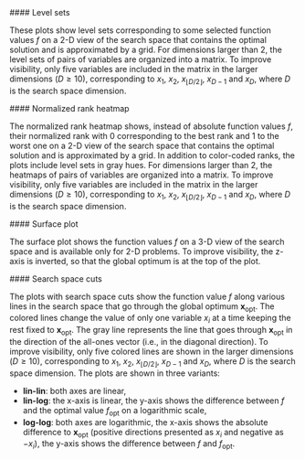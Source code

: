<div id="text-level-sets">
#### Level sets

These plots show level sets corresponding to some selected function values $f$ on a 2-D view of the search space 
that contains the optimal solution and is approximated by a grid. For dimensions larger than 2, the level sets of 
pairs of variables are organized into a matrix. To improve visibility, only five variables are included in the matrix 
in the larger dimensions ($D \geq 10$), corresponding to $x_1$, $x_2$, $x_{\lfloor D/2 \rfloor}$, $x_{D-1}$ and 
$x_D$, where $D$ is the search space dimension.
</div>

<div id="text-heatmap-rank">
#### Normalized rank heatmap

The normalized rank heatmap shows, instead of absolute function values $f$, their normalized rank with 0 corresponding
to the best rank and 1 to the worst one on a 2-D view of the search space that contains the optimal solution and is 
approximated by a grid. In addition to color-coded ranks, the plots include level sets in gray hues. For dimensions 
larger than 2, the heatmaps of pairs of variables are organized into a matrix. To improve visibility, only five 
variables are included in the matrix in the larger dimensions ($D \geq 10$), corresponding to $x_1$, $x_2$, 
$x_{\lfloor D/2 \rfloor}$, $x_{D-1}$ and $x_D$, where $D$ is the search space dimension.
</div>

<div id="text-surface">
#### Surface plot

The surface plot shows the function values $f$ on a 3-D view of the search space and is available only for 2-D problems.
To improve visibility, the z-axis is inverted, so that the global optimum is at the top of the plot.
</div>

<div id="text-cuts">
#### Search space cuts

The plots with search space cuts show the function value $f$ along various lines in the search space that go through 
the global optimum $\mathbf{x}_\mathrm{opt}$. The colored lines change the value of only one variable $x_i$ 
at a time keeping the rest fixed to $\mathbf{x}_\mathrm{opt}$. The gray line represents the line that goes through 
$\mathbf{x}_\mathrm{opt}$ in the direction of the all-ones vector (i.e., in the diagonal direction). 
To improve visibility, only five colored lines are shown in the larger dimensions ($D \geq 10$), corresponding to $x_1$, $x_2$, 
$x_{\lfloor D/2 \rfloor}$, $x_{D-1}$ and $x_D$, where $D$ is the search space dimension.
The plots are shown in three variants:

* **lin-lin**: both axes are linear,
* **lin-log**: the x-axis is linear, the y-axis shows the difference between $f$ and the optimal value $f_\mathrm{opt}$ 
on a logarithmic scale,
* **log-log**: both axes are logarithmic, the x-axis shows the absolute difference to $\mathbf{x}_\mathrm{opt}$ 
(positive directions presented as $x_i$ and negative as $-x_i$), the y-axis shows the difference between $f$ and 
$f_\mathrm{opt}$. 
</div>

